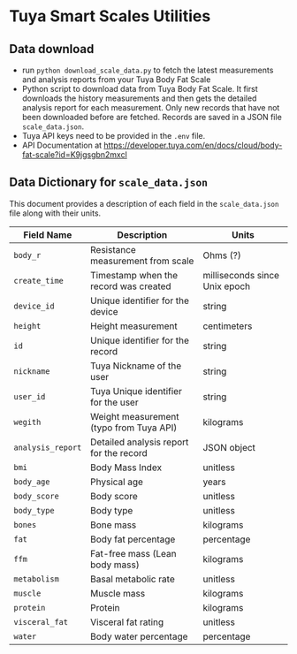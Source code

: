 # Tuya Smart Scales Utilities

## Data download

- run `python download_scale_data.py` to fetch the latest measurements and analysis reports from your Tuya Body Fat Scale
- Python script to download data from Tuya Body Fat Scale. It first downloads the history measurements and then gets the detailed analysis report for each measurement. Only new records that have not been downloaded before are fetched. Records are saved in a JSON file `scale_data.json`.
- Tuya API keys need to be provided in the `.env` file.
- API Documentation at https://developer.tuya.com/en/docs/cloud/body-fat-scale?id=K9jgsgbn2mxcl

## Data Dictionary for `scale_data.json`

This document provides a description of each field in the `scale_data.json` file along with their units.

| Field Name         | Description                                      | Units          |
|--------------------|--------------------------------------------------|----------------|
| `body_r`           | Resistance measurement from scale                | Ohms (?)       |
| `create_time`      | Timestamp when the record was created            | milliseconds since Unix epoch |
| `device_id`        | Unique identifier for the device                 | string         |
| `height`           | Height measurement                               | centimeters    |
| `id`               | Unique identifier for the record                 | string         |
| `nickname`         | Tuya Nickname of the user                        | string         |
| `user_id`          | Tuya Unique identifier for the user              | string         |
| `wegith`           | Weight measurement (typo from Tuya API)          | kilograms      |
| `analysis_report`  | Detailed analysis report for the record          | JSON object    |
| `bmi`              | Body Mass Index                                  | unitless       |
| `body_age`         | Physical age                                         | years          |
| `body_score`       | Body score                                       | unitless       |
| `body_type`        | Body type                                        | unitless       |
| `bones`            | Bone mass                                        | kilograms      |
| `fat`              | Body fat percentage                              | percentage     |
| `ffm`              | Fat-free mass (Lean body mass)                                    | kilograms      |
| `metabolism`       | Basal metabolic rate                                       | unitless       |
| `muscle`           | Muscle mass                                      | kilograms      |
| `protein`          | Protein                                          | kilograms      |
| `visceral_fat`     | Visceral fat rating                               | unitless       |
| `water`            | Body water percentage                            | percentage     |